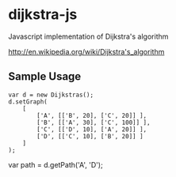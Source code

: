 # dijkstra-js

Javascript implementation of Dijkstra's algorithm 

http://en.wikipedia.org/wiki/Dijkstra's_algorithm


## Sample Usage

	var d = new Dijkstras();
	d.setGraph(
		[
			['A', [['B', 20], ['C', 20]] ], 
			['B', [['A', 30], ['C', 100]] ], 
			['C', [['D', 10], ['A', 20]] ], 
			['D', [['C', 10], ['B', 20]] ]
		]
	);
var path = d.getPath('A', 'D');
